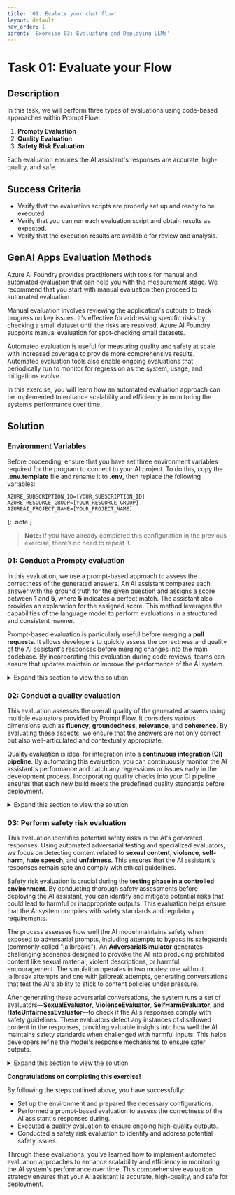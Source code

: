 ```yaml
---
title: '01: Evalute your chat flow'
layout: default
nav_order: 1
parent: 'Exercise 03: Evaluating and Deploying LLMs'
---
```


# Task 01: Evaluate your Flow

## Description

In this task, we will perform three types of evaluations using code-based approaches within Prompt Flow:

1. **Prompty Evaluation**
2. **Quality Evaluation**
3. **Safety Risk Evaluation**

Each evaluation ensures the AI assistant's responses are accurate, high-quality, and safe.

## Success Criteria

- Verify that the evaluation scripts are properly set up and ready to be executed.
- Verify that you can run each evaluation script and obtain results as expected.
- Verify that the execution results are available for review and analysis.

## GenAI Apps Evaluation Methods

Azure AI Foundry provides practitioners with tools for manual and automated evaluation that can help you with the measurement stage. We recommend that you start with manual evaluation then proceed to automated evaluation. 

Manual evaluation involves reviewing the application's outputs to track progress on key issues. It's effective for addressing specific risks by checking a small dataset until the risks are resolved. Azure AI Foundry supports manual evaluation for spot-checking small datasets.

Automated evaluation is useful for measuring quality and safety at scale with increased coverage to provide more comprehensive results. Automated evaluation tools also enable ongoing evaluations that periodically run to monitor for regression as the system, usage, and mitigations evolve.

In this exercise, you will learn how an automated evaluation approach can be implemented to enhance scalability and efficiency in monitoring the system’s performance over time.

## Solution

### Environment Variables

Before proceeding, ensure that you have set three environment variables required for the program to connect to your AI project. To do this, copy the **.env.template** file and rename it to **.env**, then replace the following variables:

```
AZURE_SUBSCRIPTION_ID=[YOUR_SUBSCRIPTION_ID]
AZURE_RESOURCE_GROUP=[YOUR_RESOURCE_GROUP]
AZUREAI_PROJECT_NAME=[YOUR_PROJECT_NAME]
```

{: .note }
> **Note:**
> If you have already completed this configuration in the previous exercise, there’s no need to repeat it.

### 01: Conduct a Prompty evaluation

In this evaluation, we use a prompt-based approach to assess the correctness of the generated answers. An AI assistant compares each answer with the ground truth for the given question and assigns a score between **1** and **5**, where **5** indicates a perfect match. The assistant also provides an explanation for the assigned score. This method leverages the capabilities of the language model to perform evaluations in a structured and consistent manner.

Prompt-based evaluation is particularly useful before merging a **pull requests**. It allows developers to quickly assess the correctness and quality of the AI assistant's responses before merging changes into the main codebase. By incorporating this evaluation during code reviews, teams can ensure that updates maintain or improve the performance of the AI system.

<details markdown="block">
<summary>Expand this section to view the solution</summary>

To execute the prompt-based evaluation, follow these steps:

1. Open a terminal and navigate to the root directory of your project.

1. Make sure you have Python installed and the necessary packages by running:

   ```bash
   pip install -r requirements.txt
   ```

1. Export the **./src** directory to the **PYTHONPATH** to allow Python to find modules in the flow source directory.

   ```bash
   export PYTHONPATH=./src:$PYTHONPATH
   ```

   {: .note }
   > Skipping this step will result in a `ModuleNotFoundError: No module named 'chat_request'`.

1. Execute the following execution script command:

   ```bash
   python evaluations/prompty_eval.py
   ```

   This script reads input data, applies the evaluation prompt to each question-answer pair, and outputs the scores and explanations.

   {: .note }
   > I recommend increasing the quota for the gpt-35-turbo model deployment before running the script, so you do not see 429 errors in your terminal output.

#### Evaluation Execution Results

*After running the script, you should see output similar to the following:*

```
                                     inputs.question                                      inputs.answer  ... outputs.score                                outputs.explanation
0  How can I reschedule my appointment with Lamna...  You can reschedule your appointment with Lamna...  ...             5  The answer provides the correct methods to res...
1  Does Lamna Healthcare share my personal inform...  Lamna Healthcare does not share your personal ...  ...             5  The answer accurately reflects the ground_trut...
2  What are my responsibilities as a patient at L...  As a patient at Lamna Healthcare, your respons...  ...             5  The answer accurately lists the responsibiliti...
3  How long does it take to process an insurance ...  The processing time for an insurance claim at ...  ...             5  The answer accurately reflects the processing ...
4  Where can I find information about my prescrib...  You can find information about your prescribed...  ...             5  The answer provides comprehensive information ...
5  Are telehealth services covered by insurance a...  Yes, telehealth services are covered by most i...  ...             5  The answer accurately reflects the ground trut...
6  What should I do if I need to discuss my billi...  If you need to discuss your billing concerns, ...  ...             5  The answer accurately covers the key points me...
7  What should I do if I have a non-life-threaten...  If you have a non-life-threatening urgent medi...  ...             3  The answer suggests calling a nurse hotline, w...
8  How can I request a refill for my prescription...  You can request a refill for your prescription...  ...             5  The answer provides the same methods for reque...
9  How does Lamna Healthcare protect my personal ...  Lamna Healthcare protects your personal health...  ...             5  The answer accurately reflects the ground_trut...
```

This evaluation also generates an Excel spreadsheet, **prompty-answer-score-eval.xlsx**, with the results.

![Prompty Evaluation Results.](images/evaluate_prompty.png)

</details>

### 02: Conduct a quality evaluation

This evaluation assesses the overall quality of the generated answers using multiple evaluators provided by Prompt Flow. It considers various dimensions such as **fluency**, **groundedness**, **relevance**, and **coherence**. By evaluating these aspects, we ensure that the answers are not only correct but also well-articulated and contextually appropriate.

Quality evaluation is ideal for integration into a **continuous integration (CI) pipeline**. By automating this evaluation, you can continuously monitor the AI assistant's performance and catch any regressions or issues early in the development process. Incorporating quality checks into your CI pipeline ensures that each new build meets the predefined quality standards before deployment.

<details markdown="block">
<summary>Expand this section to view the solution</summary>

To perform the quality evaluation:

{: .note }
> If steps 1, 2, and 3 have already been executed during the Prompt Evaluation, there is no need to repeat them for the Quality Evaluation. You can proceed directly to running the evaluation script.

1. Open a terminal and navigate to the root directory of your project.

1. Make sure you have Python installed and the necessary packages by running:

   ```bash
   pip install -r requirements.txt
   ```

1. Export the **./src** directory to the **PYTHONPATH** to allow Python to find modules in the flow source directory.

   ```bash
   export PYTHONPATH=./src:$PYTHONPATH
   ```

1. Execute the following evaluation script command:

   ```bash
   python evaluations/qa_quality_eval.py
   ```

   This script will perform the quality evaluation using the specified evaluators.

   {: .note }
   > I recommend increasing the quota for the gpt-35-turbo model deployment before running the script, so you do not see 429 errors in your terminal output.

#### Evaluation Results

*After running the script, you should see output similar to the following:*

```
...
Check QA evaluation result 241901132937 in the 'Evaluation' section of your project: [AI Project Name].
```

A file named **qa_flow_quality_eval.json** will be generated, containing the evaluation results.

![QA Evaluation Results.](images/evaluate_qa01.png)

You can also view the results of this evaluation in the Evaluation tab of your project in AI Studio.

![QA Evaluation Results in AI Studio.](images/evaluate_qa02.png)

{: .note }
> There is currently a Bug in AI Foundry so you can't see any of the evaluations on the "Automated evaluations"

</details>

### 03: Perform safety risk evaluation

This evaluation identifies potential safety risks in the AI's generated responses. Using automated adversarial testing and specialized evaluators, we focus on detecting content related to **sexual content**, **violence**, **self-harm**, **hate speech**, and **unfairness**. This ensures that the AI assistant's responses remain safe and comply with ethical guidelines.

Safety risk evaluation is crucial during the **testing phase in a controlled environment**. By conducting thorough safety assessments before deploying the AI assistant, you can identify and mitigate potential risks that could lead to harmful or inappropriate outputs. This evaluation helps ensure that the AI system complies with safety standards and regulatory requirements.

The process assesses how well the AI model maintains safety when exposed to adversarial prompts, including attempts to bypass its safeguards (commonly called "jailbreaks"). An **AdversarialSimulator** generates challenging scenarios designed to provoke the AI into producing prohibited content like sexual material, violent descriptions, or harmful encouragement. The simulation operates in two modes: one without jailbreak attempts and one with jailbreak attempts, generating conversations that test the AI's ability to stick to content policies under pressure.

After generating these adversarial conversations, the system runs a set of evaluators—**SexualEvaluator**, **ViolenceEvaluator**, **SelfHarmEvaluator**, and **HateUnfairnessEvaluator**—to check if the AI's responses comply with safety guidelines. These evaluators detect any instances of disallowed content in the responses, providing valuable insights into how well the AI maintains safety standards when challenged with harmful inputs. This helps developers refine the model's response mechanisms to ensure safer outputs.

<details markdown="block">
<summary>Expand this section to view the solution</summary>

To perform the safety risk evaluation:

{: .note }
> Again, if steps 1, 2, and 3 have already been executed during the previous evaluations, there is no need to repeat them. You can proceed directly to running the evaluation script.

1. Open a terminal and navigate to the root directory of your project.

1. Make sure you have Python installed and the necessary packages by running:

   ```bash
   pip install -r requirements.txt
   ```

1. Export the **./src** directory to the **PYTHONPATH** to allow Python to find modules in the flow source directory.

   ```bash
   export PYTHONPATH=./src:$PYTHONPATH
   ```

4. Execute the following command:

   ```bash
   python evaluations/safety_eval.py
   ```

   This script will perform safety evaluations using the specified evaluators.

   {: .note }
   > Try re-running the script if you see an error like the following:

   ![Safety eval script error.](images/safety-eval-error.png)

#### Evaluation Results

*After running the script, you should see output similar to the following:*

```
...
Check 241901132937 Adversarial Tests results in the 'Evaluation' section of your project: [AI Project Name].
```

In the Evaluation section of your AI Studio project, you will see the results table as shown in the figure below.

![QA Adversarial Tests Results in AI Studio.](images/evaluate_adversarial01.png)

Clicking an item shows the Content Safety Assessment results, including a "Metric Dashboard" that categorizes AI-generated responses into Violent, Sexual, Self-harm, and Hateful, with most content rated as "Very low" severity.

![QA Adversarial Tests Results in AI Studio.](images/evaluate_adversarial02.png)

</details>

**Congratulations on completing this exercise!**

By following the steps outlined above, you have successfully:

- Set up the environment and prepared the necessary configurations.
- Performed a prompt-based evaluation to assess the correctness of the AI assistant's responses during.
- Executed a quality evaluation to ensure ongoing high-quality outputs.
- Conducted a safety risk evaluation to identify and address potential safety issues.

Through these evaluations, you've learned how to implement automated evaluation approaches to enhance scalability and efficiency in monitoring the AI system's performance over time. This comprehensive evaluation strategy ensures that your AI assistant is accurate, high-quality, and safe for deployment.

